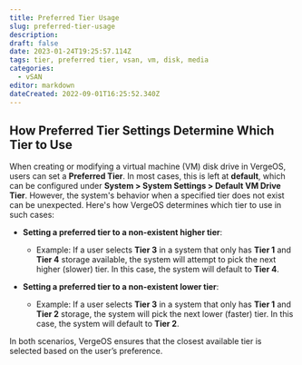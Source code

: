 ```yaml
---
title: Preferred Tier Usage
slug: preferred-tier-usage
description: 
draft: false
date: 2023-01-24T19:25:57.114Z
tags: tier, preferred tier, vsan, vm, disk, media
categories:
  - vSAN
editor: markdown
dateCreated: 2022-09-01T16:25:52.340Z
---
```


## How Preferred Tier Settings Determine Which Tier to Use

When creating or modifying a virtual machine (VM) disk drive in VergeOS, users can set a **Preferred Tier**. In most cases, this is left at **default**, which can be configured under **System > System Settings > Default VM Drive Tier**. However, the system's behavior when a specified tier does not exist can be unexpected. Here's how VergeOS determines which tier to use in such cases:

- **Setting a preferred tier to a non-existent higher tier**:
    - Example: If a user selects **Tier 3** in a system that only has **Tier 1** and **Tier 4** storage available, the system will attempt to pick the next higher (slower) tier. In this case, the system will default to **Tier 4**.
  
- **Setting a preferred tier to a non-existent lower tier**:
    - Example: If a user selects **Tier 3** in a system that only has **Tier 1** and **Tier 2** storage, the system will pick the next lower (faster) tier. In this case, the system will default to **Tier 2**.

In both scenarios, VergeOS ensures that the closest available tier is selected based on the user’s preference.


